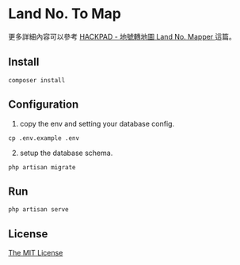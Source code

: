 # Land No. To Map

更多詳細內容可以參考 [HACKPAD - 地號轉地圖 Land No. Mapper ](http://bit.ly/1d3t1VC) 這篇。

## Install

`composer install`

## Configuration

1. copy the env and setting your database config.

`cp .env.example .env`

2. setup the database schema.

`php artisan migrate`

## Run

`php artisan serve`

## License

[The MIT License](http://opensource.org/licenses/MIT)
